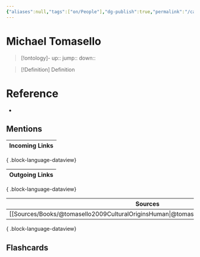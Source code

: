 ```yaml
---
{"aliases":null,"tags":["on/People"],"dg-publish":true,"permalink":"/cards/michael-tomasello/","dgPassFrontmatter":true}
---
```


# Michael Tomasello

> [!ontology]-
> up:: 
> jump:: 
> down:: 

> [!Definition] Definition

# Reference

- 

## Mentions

| Incoming Links |
| -------------- |

{ .block-language-dataview}

| Outgoing Links |
| -------------- |

{ .block-language-dataview}

| Sources                                                                                     |
| ------------------------------------------------------------------------------------------- |
| [[Sources/Books/@tomasello2009CulturalOriginsHuman\|@tomasello2009CulturalOriginsHuman]] |

{ .block-language-dataview}

## Flashcards